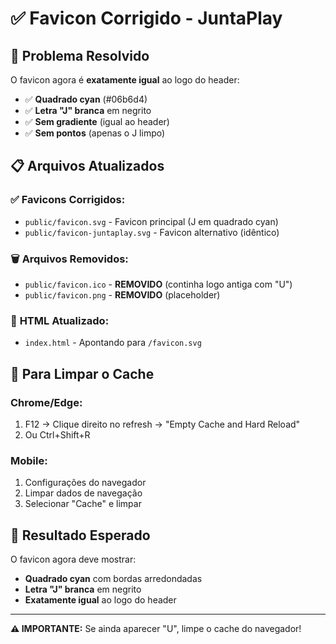 # ✅ Favicon Corrigido - JuntaPlay

## 🎯 **Problema Resolvido**

O favicon agora é **exatamente igual** ao logo do header:
- ✅ **Quadrado cyan** (#06b6d4)
- ✅ **Letra "J" branca** em negrito
- ✅ **Sem gradiente** (igual ao header)
- ✅ **Sem pontos** (apenas o J limpo)

## 📋 **Arquivos Atualizados**

### ✅ **Favicons Corrigidos:**
- `public/favicon.svg` - Favicon principal (J em quadrado cyan)
- `public/favicon-juntaplay.svg` - Favicon alternativo (idêntico)

### 🗑️ **Arquivos Removidos:**
- `public/favicon.ico` - **REMOVIDO** (continha logo antiga com "U")
- `public/favicon.png` - **REMOVIDO** (placeholder)

### 🔧 **HTML Atualizado:**
- `index.html` - Apontando para `/favicon.svg`

## 🧹 **Para Limpar o Cache**

### **Chrome/Edge:**
1. F12 → Clique direito no refresh → "Empty Cache and Hard Reload"
2. Ou Ctrl+Shift+R

### **Mobile:**
1. Configurações do navegador
2. Limpar dados de navegação
3. Selecionar "Cache" e limpar

## 🎯 **Resultado Esperado**

O favicon agora deve mostrar:
- **Quadrado cyan** com bordas arredondadas
- **Letra "J" branca** em negrito
- **Exatamente igual** ao logo do header

---

**⚠️ IMPORTANTE:** Se ainda aparecer "U", limpe o cache do navegador!
